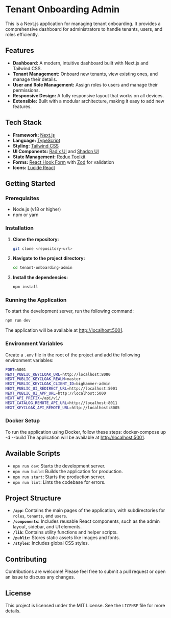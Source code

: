 # Tenant Onboarding Admin

This is a Next.js application for managing tenant onboarding. It provides a comprehensive dashboard for administrators to handle tenants, users, and roles efficiently.

## Features

- **Dashboard:** A modern, intuitive dashboard built with Next.js and Tailwind CSS.
- **Tenant Management:** Onboard new tenants, view existing ones, and manage their details.
- **User and Role Management:** Assign roles to users and manage their permissions.
- **Responsive Design:** A fully responsive layout that works on all devices.
- **Extensible:** Built with a modular architecture, making it easy to add new features.

## Tech Stack

- **Framework:** [Next.js](https://nextjs.org/)
- **Language:** [TypeScript](https://www.typescriptlang.org/)
- **Styling:** [Tailwind CSS](https://tailwindcss.com/)
- **UI Components:** [Radix UI](https://www.radix-ui.com/) and [Shadcn UI](https://ui.shadcn.com/)
- **State Management:** [Redux Toolkit](https://redux-toolkit.js.org/)
- **Forms:** [React Hook Form](https://react-hook-form.com/) with [Zod](https://zod.dev/) for validation
- **Icons:** [Lucide React](https://lucide.dev/)

## Getting Started

### Prerequisites

- Node.js (v18 or higher)
- npm or yarn

### Installation

1. **Clone the repository:**
   ```bash
   git clone <repository-url>
   ```
2. **Navigate to the project directory:**
   ```bash
   cd tenant-onboarding-admin
   ```
3. **Install the dependencies:**
   ```bash
   npm install
   ```

### Running the Application

To start the development server, run the following command:

```bash
npm run dev
```

The application will be available at [http://localhost:5001](http://localhost:5001).

### Environment Variables

Create a `.env` file in the root of the project and add the following environment variables:

```bash
PORT=5001
NEXT_PUBLIC_KEYCLOAK_URL=http://localhost:8080
NEXT_PUBLIC_KEYCLOAK_REALM=master
NEXT_PUBLIC_KEYCLOAK_CLIENT_ID=bighammer-admin
NEXT_PUBLIC_UI_REDIRECT_URL=http://localhost:5001
NEXT_PUBLIC_UI_APP_URL=http://localhost:5000
NEXT_API_PREFIX=/api/v1/
NEXT_CATALOG_REMOTE_API_URL=http://localhost:8011
NEXT_KEYCLOAK_API_REMOTE_URL=http://localhost:8005
```

### Docker Setup

To run the application using Docker, follow these steps:
docker-compose up -d --build
The application will be available at [http://localhost:5001](http://localhost:5001).


## Available Scripts

- `npm run dev`: Starts the development server.
- `npm run build`: Builds the application for production.
- `npm run start`: Starts the production server.
- `npm run lint`: Lints the codebase for errors.

## Project Structure

- **`/app`:** Contains the main pages of the application, with subdirectories for `roles`, `tenants`, and `users`.
- **`/components`:** Includes reusable React components, such as the admin layout, sidebar, and UI elements.
- **`/lib`:** Contains utility functions and helper scripts.
- **`/public`:** Stores static assets like images and fonts.
- **`/styles`:** Includes global CSS styles.

## Contributing

Contributions are welcome! Please feel free to submit a pull request or open an issue to discuss any changes.

## License

This project is licensed under the MIT License. See the `LICENSE` file for more details.
